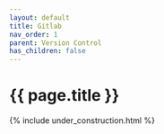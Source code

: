 ```yaml
---
layout: default
title: Gitlab
nav_order: 1
parent: Version Control
has_children: false
---
```


{{ page.title }}
======================

{% include under_construction.html %}

<br>

<br>